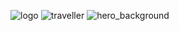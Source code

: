 ![logo](https://user-images.githubusercontent.com/51483306/134123899-334c7f38-f6c1-4315-8e3d-5adb4090c227.png)
![traveller](https://user-images.githubusercontent.com/51483306/134123918-f32bb75c-da8d-460c-b483-1a23caf03085.PNG)
![hero_background](https://user-images.githubusercontent.com/51483306/134123927-f6ef2551-2895-4238-b334-ef08d8cf4680.jpg)
